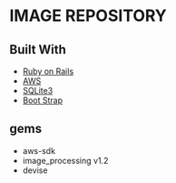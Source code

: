 # IMAGE REPOSITORY

## Built With ##
* [Ruby on Rails](https://rubyonrails.org/)
* [AWS](https://aws.amazon.com/?nc2=h_lg)
* [SQLite3](https://www.sqlite.org/index.html)
* [Boot Strap](https://getbootstrap.com/)
## gems ##
* aws-sdk
* image_processing v1.2
* devise
